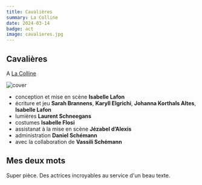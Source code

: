 ```yaml
---
title: Cavalières 
summary: La Colline
date: 2024-03-14
badge: act
image: cavalieres.jpg
---
```


## Cavalières

A [La Colline](https://www.colline.fr/spectacles/cavalieres)

![cover](/static/images/act/cavalieres.jpg)

* conception et mise en scène **Isabelle Lafon**
* écriture et jeu **Sarah Brannens**, **Karyll Elgrichi**, **Johanna Korthals Altes**, **Isabelle Lafon**
* lumières **Laurent Schneegans**
* costumes **Isabelle Flosi**
* assistanat à la mise en scène **Jézabel d’Alexis**
* administration **Daniel Schémann**
* avec la collaboration de **Vassili Schémann**

## Mes deux mots

Super pièce. Des actrices incroyables au service d'un beau texte. 